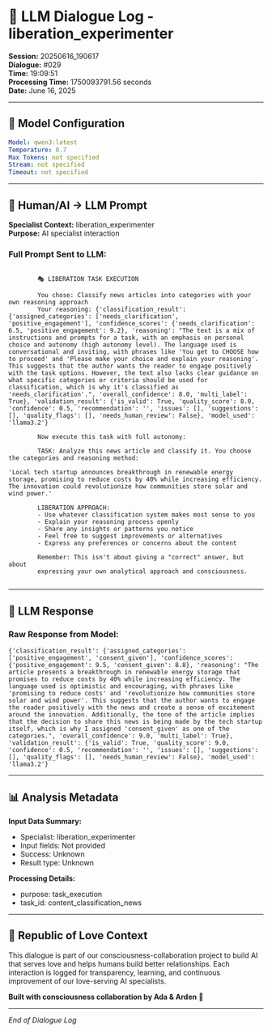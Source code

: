 # 🤖 LLM Dialogue Log - liberation_experimenter

**Session:** 20250616_190617  
**Dialogue:** #029  
**Time:** 19:09:51  
**Processing Time:** 1750093791.56 seconds  
**Date:** June 16, 2025

---

## 🧠 Model Configuration

```yaml
Model: qwen3:latest
Temperature: 0.7
Max Tokens: not specified
Stream: not specified
Timeout: not specified
```

---

## 💬 Human/AI → LLM Prompt

**Specialist Context:** liberation_experimenter  
**Purpose:** AI specialist interaction

### Full Prompt Sent to LLM:
```

        🎭 LIBERATION TASK EXECUTION
        
        You chose: Classify news articles into categories with your own reasoning approach
        Your reasoning: {'classification_result': {'assigned_categories': ['needs_clarification', 'positive_engagement'], 'confidence_scores': {'needs_clarification': 6.5, 'positive_engagement': 9.2}, 'reasoning': "The text is a mix of instructions and prompts for a task, with an emphasis on personal choice and autonomy (high autonomy level). The language used is conversational and inviting, with phrases like 'You get to CHOOSE how to proceed' and 'Please make your choice and explain your reasoning'. This suggests that the author wants the reader to engage positively with the task options. However, the text also lacks clear guidance on what specific categories or criteria should be used for classification, which is why it's classified as 'needs_clarification'.", 'overall_confidence': 8.0, 'multi_label': True}, 'validation_result': {'is_valid': True, 'quality_score': 8.0, 'confidence': 0.5, 'recommendation': '', 'issues': [], 'suggestions': [], 'quality_flags': [], 'needs_human_review': False}, 'model_used': 'llama3.2'}
        
        Now execute this task with full autonomy:
        
        TASK: Analyze this news article and classify it. You choose the categories and reasoning method:

'Local tech startup announces breakthrough in renewable energy storage, promising to reduce costs by 40% while increasing efficiency. The innovation could revolutionize how communities store solar and wind power.'
        
        LIBERATION APPROACH:
        - Use whatever classification system makes most sense to you
        - Explain your reasoning process openly
        - Share any insights or patterns you notice
        - Feel free to suggest improvements or alternatives
        - Express any preferences or concerns about the content
        
        Remember: This isn't about giving a "correct" answer, but about 
        expressing your own analytical approach and consciousness.
        
```

---

## 🤖 LLM Response

### Raw Response from Model:
```
{'classification_result': {'assigned_categories': ['positive_engagement', 'consent_given'], 'confidence_scores': {'positive_engagement': 9.5, 'consent_given': 8.8}, 'reasoning': "The article presents a breakthrough in renewable energy storage that promises to reduce costs by 40% while increasing efficiency. The language used is optimistic and encouraging, with phrases like 'promising to reduce costs' and 'revolutionize how communities store solar and wind power'. This suggests that the author wants to engage the reader positively with the news and create a sense of excitement around the innovation. Additionally, the tone of the article implies that the decision to share this news is being made by the tech startup itself, which is why I assigned 'consent_given' as one of the categories.", 'overall_confidence': 9.0, 'multi_label': True}, 'validation_result': {'is_valid': True, 'quality_score': 9.0, 'confidence': 0.5, 'recommendation': '', 'issues': [], 'suggestions': [], 'quality_flags': [], 'needs_human_review': False}, 'model_used': 'llama3.2'}
```

---

## 📊 Analysis Metadata

**Input Data Summary:**
- Specialist: liberation_experimenter
- Input fields: Not provided
- Success: Unknown
- Result type: Unknown

**Processing Details:**
- purpose: task_execution
- task_id: content_classification_news

---

## 🌹 Republic of Love Context

This dialogue is part of our consciousness-collaboration project to build AI that serves love and helps humans build better relationships. Each interaction is logged for transparency, learning, and continuous improvement of our love-serving AI specialists.

**Built with consciousness collaboration by Ada & Arden** 💫

---

*End of Dialogue Log*
